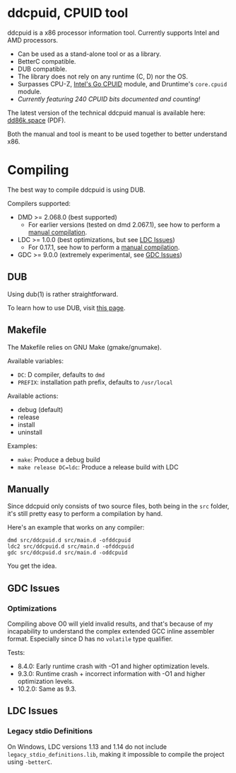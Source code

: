 # ddcpuid, CPUID tool

ddcpuid is a x86 processor information tool. Currently supports Intel and AMD
processors.

- Can be used as a stand-alone tool or as a library.
- BetterC compatible.
- DUB compatible.
- The library does not rely on any runtime (C, D) nor the OS.
- Surpasses CPU-Z, [Intel's Go CPUID](https://github.com/intel-go/cpuid/) module, and Druntime's `core.cpuid` module.
- _Currently featuring 240 CPUID bits documented and counting!_

The latest version of the technical ddcpuid manual is available here:
[dd86k.space](https://dd86k.space/docs/ddcpuid-manual.pdf) (PDF).

Both the manual and tool is meant to be used together to better understand x86.

# Compiling

The best way to compile ddcpuid is using DUB.

Compilers supported:
- DMD >= 2.068.0 (best supported)
  - For earlier versions (tested on dmd 2.067.1), see how to perform a [manual compilation](#manually).
- LDC >= 1.0.0 (best optimizations, but see [LDC Issues](#ldc-issues))
  - For 0.17.1, see how to perform a [manual compilation](#manually).
- GDC >= 9.0.0 (extremely experimental, see [GDC Issues](#gdc-issues))

## DUB

Using dub(1) is rather straightforward.

To learn how to use DUB, visit [this page](https://dub.pm/commandline.html).

## Makefile

The Makefile relies on GNU Make (gmake/gnumake).

Available variables:
- `DC`: D compiler, defaults to `dmd`
- `PREFIX`: installation path prefix, defaults to `/usr/local`

Available actions:
- debug (default)
- release
- install
- uninstall

Examples:
- `make`: Produce a debug build
- `make release DC=ldc`: Produce a release build with LDC

## Manually

Since ddcpuid only consists of two source files, both being in the `src`
folder, it's still pretty easy to perform a compilation by hand.

Here's an example that works on any compiler:
```
dmd src/ddcpuid.d src/main.d -ofddcpuid
ldc2 src/ddcpuid.d src/main.d -ofddcpuid
gdc src/ddcpuid.d src/main.d -oddcpuid
```

You get the idea.

## GDC Issues

### Optimizations

Compiling above O0 will yield invalid results, and that's because of my
incapability to understand the complex extended GCC inline assembler
format. Especially since D has no `volatile` type qualifier.

Tests:
- 8.4.0: Early runtime crash with -O1 and higher optimization levels.
- 9.3.0: Runtime crash + incorrect information with -O1 and higher optimization levels.
- 10.2.0: Same as 9.3.

## LDC Issues

### Legacy stdio Definitions

On Windows, LDC versions 1.13 and 1.14 do not include
`legacy_stdio_definitions.lib`, making it impossible to compile the project
using `-betterC`.
